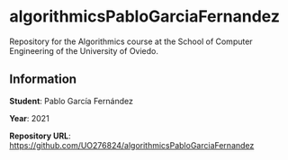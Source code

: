 # algorithmicsPabloGarciaFernandez
Repository  for  the  Algorithmics  course  at  the  School  of  Computer Engineering of the University of Oviedo.

## Information
**Student**: Pablo García Fernández

**Year**: 2021

**Repository URL**: https://github.com/UO276824/algorithmicsPabloGarciaFernandez
